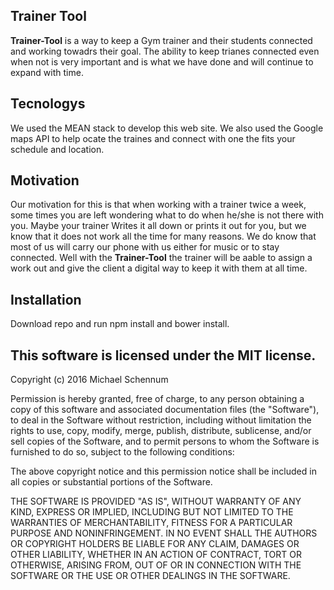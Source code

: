 ## Trainer Tool

**Trainer-Tool** is a way to keep a Gym trainer and their students connected and working towadrs their goal. The ability to keep trianes connected even when not is very important and is what we have done and will continue to expand with time.

## Tecnologys

We used the MEAN stack to develop this web site. We also used the Google maps API to help ocate the traines and connect with one the fits your  schedule and location.
## Motivation

Our motivation for this is that when working with a trainer twice a week, some times you are left wondering what to do when he/she is not there with you. Maybe your trainer Writes it all down or prints it out for you, but we know that it does not work all the time for many reasons. We do know that most of us will carry our phone with us either for music or to stay connected. Well with the **Trainer-Tool** the trainer will be aable to assign a work out and give the client a digital way to keep it with them at all time.

## Installation

Download repo and run npm install and bower install.

## This software is licensed under the MIT license.

Copyright (c) 2016 Michael Schennum

Permission is hereby granted, free of charge, to any person obtaining a copy of this software and associated documentation files (the "Software"), to deal in the Software without restriction, including without limitation the rights to use, copy, modify, merge, publish, distribute, sublicense, and/or sell copies of the Software, and to permit persons to whom the Software is furnished to do so, subject to the following conditions:

The above copyright notice and this permission notice shall be included in all copies or substantial portions of the Software.

THE SOFTWARE IS PROVIDED "AS IS", WITHOUT WARRANTY OF ANY KIND, EXPRESS OR IMPLIED, INCLUDING BUT NOT LIMITED TO THE WARRANTIES OF MERCHANTABILITY, FITNESS FOR A PARTICULAR PURPOSE AND NONINFRINGEMENT. IN NO EVENT SHALL THE AUTHORS OR COPYRIGHT HOLDERS BE LIABLE FOR ANY CLAIM, DAMAGES OR OTHER LIABILITY, WHETHER IN AN ACTION OF CONTRACT, TORT OR OTHERWISE, ARISING FROM, OUT OF OR IN CONNECTION WITH THE SOFTWARE OR THE USE OR OTHER DEALINGS IN THE SOFTWARE.
